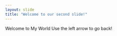 ```yaml
---
layout: slide
title: "Welcome to our second slide!"
---
```

Welcome to My World
Use the left arrow to go back!
